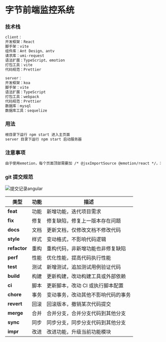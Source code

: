 # 字节前端监控系统

### 技术栈

```txt
client：
开发框架：React
脚手架：vite
组件库：Ant Design、antv
请求库：umi-request
语法扩展：TypeScript、emotion
打包工具：vite
代码规范：Prettier

server：
开发框架：koa
脚手架：vite
语法扩展：TypeScript
打包工具：webpack
代码规范：Prettier
数据库：mysql
数据库工具：sequelize
```

### 用法

```txt
根目录下运行 npm start 进入主页面
server 目录下运行 npm start 启动服务器
```

### 注意事项

```txt
由于使用emotion，每个页面顶部需要加 /* @jsxImportSource @emotion/react */，才能使用css-in-js语法
```

### git 提交规范

![提交记录angular](https://p1-juejin.byteimg.com/tos-cn-i-k3u1fbpfcp/b0099c122df340aaa1aaabe63fd4647a~tplv-k3u1fbpfcp-zoom-in-crop-mark:3024:0:0:0.awebp)

| 类型         | 功能 | 描述                               |
| ------------ | ---- | ---------------------------------- |
| **feat**     | 功能 | 新增功能，迭代项目需求             |
| **fix**      | 修复 | 修复缺陷，修复上一版本存在问题     |
| **docs**     | 文档 | 更新文档，仅修改文档不修改代码     |
| **style**    | 样式 | 变动格式，不影响代码逻辑           |
| **refactor** | 重构 | 重构代码，非新增功能也非修复缺陷   |
| **perf**     | 性能 | 优化性能，提高代码执行性能         |
| **test**     | 测试 | 新增测试，追加测试用例验证代码     |
| **build**    | 构建 | 更新构建，改动构建工具或外部依赖   |
| **ci**       | 脚本 | 更新脚本，改动 CI 或执行脚本配置   |
| **chore**    | 事务 | 变动事务，改动其他不影响代码的事务 |
| **revert**   | 回滚 | 回滚版本，撤销某次代码提交         |
| **merge**    | 合并 | 合并分支，合并分支代码到其他分支   |
| **sync**     | 同步 | 同步分支，同步分支代码到其他分支   |
| **impr**     | 改进 | 改进功能，升级当前功能模块         |
